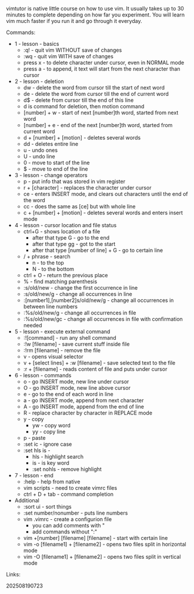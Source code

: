 vimtutor is native little course on how to use vim. It usually takes up to 30 minutes to complete depending on how far you experiment. You will learn vim much faster if you run it and go through it everyday.

Commands:
- 1 - lesson - basics
	- :q! - quit vim WITHOUT save of changes
	- :wq - quit vim WITH save of changes
	- press x - to delete character under cursor, even in NORMAL mode
	- press a - to append, it text will start from the next character than cursor
- 2 - lesson - deletion
	- dw - delete the word from cursor till the start of next word
	- de - delete the word from cursor till the end of current word
	- d$ - delete from cursor till the end of this line
	- d is command for deletion, then motion command
	- [number] + w - start of next [number]th word, started from next word
	- [number] + e - end of the next [number]th word, started from current word
	- d + [number] + [motion] - deletes several words
	- dd - deletes entire line
	- u - undo ones
	- U - undo line
	- 0 - move to start of the line
	- $ - move to end of the line
- 3 - lesson - change operators
	- p - put info that was stored in vim register
	- r + [character] - replaces the character under cursor
	- ce - enters INSERT mode, and clears out characters until the end of the word
	- cc - does the same as [ce] but with whole line
	- c + [number] + [motion] - deletes several words and enters insert mode
- 4 - lesson - cursor location and file status
	- ctrl+G - shows location of a file
		- after that type G - go to the end 
		- after that type gg - got to the start
		- after that type [number of line] + G - go to certain line
	- / + phrase - search
		- n - to the top
		- N - to the bottom
	- ctrl + O - return the previous place
	- % - find matching parenthesis  
	- :s/old/new - change the first occurrence in line
	- :s/old/new/g - change all occurrences in line
	- :[number1],[number2]s/old/new/g - change all occurrences in between line numbers
	- :%s/old/new/g - change all occurrences in file
	- :%s/old/new/gc - change all occurrences in file with confirmation needed
- 5 - lesson - execute external command
	- :![command] - run any shell command
	- :!w [filename] - save current stuff inside file
	- :!rm [filename] - remove the file
	- v - opens visual selector
	- v + [select lines] + :w [filename] - save selected text to the file
	- :r + [filename] - reads content of file and puts under cursor
- 6 - lesson - commands
	- o - go INSERT mode, new line under cursor
	- O - go INSERT mode, new line above cursor
	- e - go to the end of each word in line
	- a - go INSERT mode, append from next character
	- A - go INSERT mode, append from the end of line
	- R - replace character by character in REPLACE mode
	- y - copy
		- yw - copy word
		- yy - copy line
	- p - paste
	- :set ic - ignore case
	- :set hls is -
		- hls - highlight search
		- is - is key word
		- :set nohls - remove highlight
- 7 - lesson - end
	- :help - help from native
	- vim scripts - need to create vimrc files
	- ctrl + D + tab - command completion
- Additional
	- :sort ui - sort things
	- :set number/nonumber - puts line numbers
	- vim .vimrc - create a configurion file
		- you can add comments with "
		- add commands without ":"
	- vim +[number] [filename] [filename] - start with certain line
	- vim -o [filename1] + [filename2] - opens two files split in horizontal mode
	- vim -O [filename1] + [filename2] - opens two files split in vertical mode

Links:

202508190723

